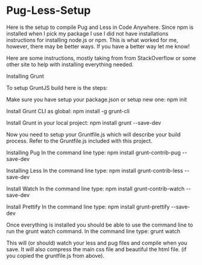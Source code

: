 # Pug-Less-Setup

Here is the setup to compile Pug and Less in Code Anywhere. Since npm is installed when I pick my package I use I did not have installations instructions for installing node.js or npm. This is what worked for me, however, there may be better ways. If you have a better way let me know!

Here are some instructions, mostly taking from from StackOverflow or some other site to help with installing everything needed.

Installing Grunt

To setup GruntJS build here is the steps:

Make sure you have setup your package.json or setup new one: npm init

Install Grunt CLI as global: npm install -g grunt-cli

Install Grunt in your local project: npm install grunt --save-dev

Now you need to setup your Gruntfile.js which will describe your build process. Refer to the Gruntfile.js included with this project.


Installing Pug
In the command line type: npm install grunt-contrib-pug --save-dev

Installing Less
In the command line type: npm install grunt-contrib-less --save-dev

Install Watch
In the command line type: npm install grunt-contrib-watch --save-dev

Install Prettify
In the command line type: npm install grunt-prettify --save-dev

Once everything is installed you should be able to use the command line to run the grunt watch command. 
In the command line type: grunt watch

This will (or should) watch your less and pug files and compile when you save. It will also compress the main css file and beautiful the html file. (if you copied the gruntfile.js from above).
